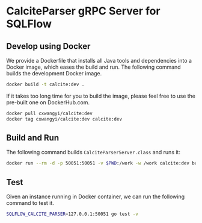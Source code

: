 # CalciteParser gRPC Server for SQLFlow

## Develop using Docker

We provide a Dockerfile that installs all Java tools and dependencies into a Docker image, which eases the build and run.  The following command builds the development Docker image.

```bash
docker build -t calcite:dev .
```

If it takes too long time for you to build the image, please feel free to use the pre-built one on DockerHub.com.

```bash
docker pull cxwangyi/calcite:dev
docker tag cxwangyi/calcite:dev calcite:dev
```

## Build and Run

The following command builds `CalciteParserServer.class` and runs it:

```bash
docker run --rm -d -p 50051:50051 -v $PWD:/work -w /work calcite:dev bash ./build_and_run.bash
```

## Test

Given an instance running in Docker container, we can run the following command to test it.

```bash
SQLFLOW_CALCITE_PARSER=127.0.0.1:50051 go test -v
```
